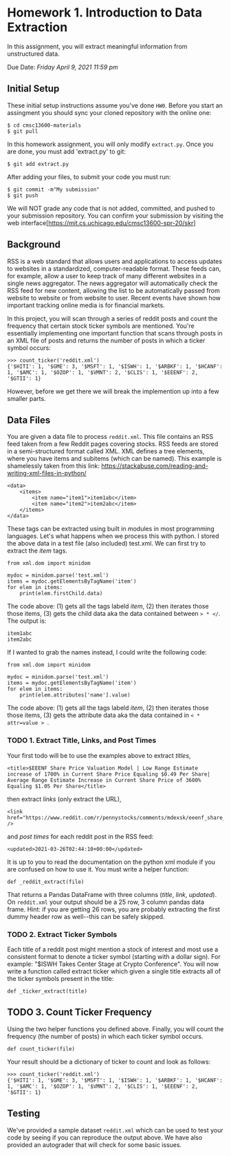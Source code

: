 # Homework 1. Introduction to Data Extraction
In this assignment, you will extract meaningful information from unstructured data.

Due Date: *Friday April 9, 2021 11:59 pm*

## Initial Setup
These initial setup instructions assume you've done ``HW0``. Before you start an assingment you should sync your cloned repository with the online one:
```
$ cd cmsc13600-materials
$ git pull
```
In this homework assignment, you will only modify ``extract.py``. Once you are done, you must add 'extract.py' to git:
```
$ git add extract.py 
```
After adding your files, to submit your code you must run:
```
$ git commit -m"My submission"
$ git push
```
We will NOT grade any code that is not added, committed, and pushed to your submission repository. You can confirm your submission by visiting the web interface[https://mit.cs.uchicago.edu/cmsc13600-spr-20/skr]

## Background
RSS  is a web standard that allows users and applications to access updates to websites in a standardized, computer-readable format. These feeds can, for example, allow a user to keep track of many different websites in a single news aggregator. The news aggregator will automatically check the RSS feed for new content, allowing the list to be automatically passed from website to website or from website to user. 
Recent events have shown how important tracking online media is for financial markets. 

In this project, you will scan through a series of reddit posts and count the frequency that certain stock ticker symbols are mentioned. You're essentially implementing one important function that scans through posts in an XML file of posts and returns the number of posts in which a ticker symbol occurs:
```
>>> count_ticker('reddit.xml')
{'$HITI': 1, '$GME': 3, '$MSFT': 1, '$ISWH': 1, '$ARBKF': 1, '$HCANF': 1, '$AMC': 1, '$OZOP': 1, '$VMNT': 2, '$CLIS': 1, '$EEENF': 2, '$GTII': 1}
```
However, before we get there we will break the implemention up into a few smaller parts.

## Data Files
You are given a data file to process `reddit.xml`.  This file contains an RSS feed taken from a few Reddit pages covering stocks. RSS feeds are stored in a semi-structured format called XML. XML defines a tree elements, where you have items and subitems (which can be named). This example is shamelessly taken from this link: https://stackabuse.com/reading-and-writing-xml-files-in-python/
```
<data>
    <items>
        <item name="item1">item1abc</item>
        <item name="item2">item2abc</item>
    </items>
</data>
```
These tags can be extracted using built in modules in most programming languages. Let's what happens when we process this with python. I stored the above data in a test file (also included) test.xml. We can first try to extract the *item* tags.
```
from xml.dom import minidom

mydoc = minidom.parse('test.xml')
items = mydoc.getElementsByTagName('item')
for elem in items:
    print(elem.firstChild.data)
```
The code above: (1) gets all the tags labeld *item*, (2) then iterates those those items, (3) gets the child data aka the data contained between `> * </`. The output is:
```
item1abc
item2abc
```
If I wanted to grab the names instead, I could write the following code:
```
from xml.dom import minidom

mydoc = minidom.parse('test.xml')
items = mydoc.getElementsByTagName('item')
for elem in items:
    print(elem.attributes['name'].value)
```
The code above: (1) gets all the tags labeld *item*, (2) then iterates those those items, (3) gets the attribute data aka the data contained in `< * attr=value > `.


### TODO 1. Extract Title, Links, and Post Times
Your first todo will be to use the examples above to extract *titles*,
```
<title>$EEENF Share Price Valuation Model | Low Range Estimate increase of 1700% in Current Share Price Equaling $0.49 Per Share| Average Range Estimate Increase in Current Share Price of 3600% Equaling $1.05 Per Share</title>
```
then extract *links* (only extract the URL),
```
<link href="https://www.reddit.com/r/pennystocks/comments/mdexsk/eeenf_share_price_valuation_model_low_range/" />
```
and *post times* for each reddit post in the RSS feed:
```
<updated>2021-03-26T02:44:10+00:00</updated>
```
It is up to you to read the documentation on the python xml module if you are confused on how to use it. You must write a helper function:
```
def _reddit_extract(file)
```
That returns a Pandas DataFrame with three columns (*title*, *link*, *updated*). On `reddit.xml` your output should be a 25 row, 3 column pandas data frame. 
Hint: if you are getting 26 rows, you are probably extracting the first dummy header row as well--this can be safely skipped.

### TODO 2. Extract Ticker Symbols
Each title of a reddit post might mention a stock of interest and most use a consistent format to denote a ticker symbol (starting with a dollar sign). For example: "$ISWH Takes Center Stage at Crypto Conference". You will now write a function called extract ticker which given a single title extracts all of the ticker symbols present in the title:
```
def _ticker_extract(title)
```

## TODO 3. Count Ticker Frequency
Using the two helper functions you defined above. Finally, you will count the frequency (the number of posts) in which each ticker symbol occurs. 
```
def count_ticker(file)
```
Your result should be a dictionary of ticker to count and look as follows:
```
>>> count_ticker('reddit.xml')
{'$HITI': 1, '$GME': 3, '$MSFT': 1, '$ISWH': 1, '$ARBKF': 1, '$HCANF': 1, '$AMC': 1, '$OZOP': 1, '$VMNT': 2, '$CLIS': 1, '$EEENF': 2, '$GTII': 1}
```

## Testing
We've provided a sample dataset ``reddit.xml`` which can be used to test your code by seeing if you can reproduce the output above. We have also provided an autograder that will check for some basic issues. 
